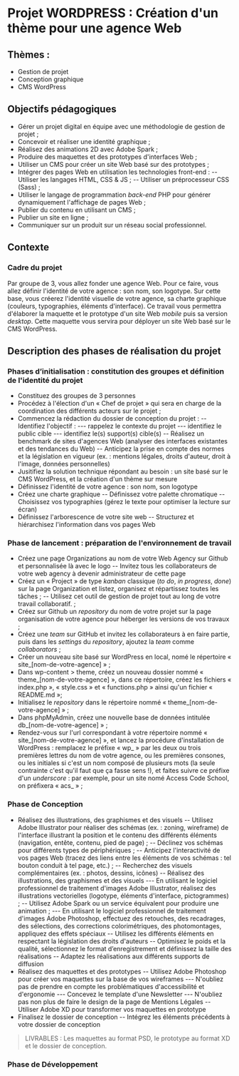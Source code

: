 # Projet WORDPRESS : Création d'un thème pour une agence Web

## Thèmes : 
- Gestion de projet
- Conception graphique
- CMS WordPress

## Objectifs pédagogiques
- Gérer un projet digital en équipe avec une méthodologie de gestion de projet ;
- Concevoir et réaliser une identité graphique ;
- Réalisez des animations 2D avec Adobe Spark ;
- Produire des maquettes et des prototypes d'interfaces Web ;
- Utiliser un CMS pour créer un site Web basé sur des prototypes ;
- Intégrer des pages Web en utilisation les technologies front-end  :
-- Utiliser les langages HTML, CSS & JS ;
-- Utiliser un préprocesseur CSS (Sass) ;
- Utiliser le langage de programmation *back-end* PHP pour générer dynamiquement l'affichage de pages Web ;
- Publier du contenu en utilisant un CMS ; 
- Publier un site en ligne ;
- Communiquer sur un produit sur un réseau social professionnel.

## Contexte 

### Cadre du projet
Par groupe de 3, vous allez fonder une agence Web. Pour ce faire, vous allez définir l'identité de votre agence : son nom, son logotype. Sur cette base, vous créerez l'identité visuelle de votre agence, sa charte graphique (couleurs, typographies, éléments d'interface). Ce travail vous permettra d'élaborer la maquette et le prototype d'un site Web *mobile* puis sa version *desktop*. Cette maquette vous servira pour déployer un site Web basé sur le CMS WordPress.

## Description des phases de réalisation du projet 

### Phases d’initialisation : constitution des groupes et définition de l'identité du projet

- Constituez des groupes de 3 personnes
- Procédez à l'élection d'un « Chef de projet » qui sera en charge de la coordination des différents acteurs sur le projet ; 
- Commencez la rédaction du dossier de conception du projet :
-- Identifiez l'objectif :
--- rappelez le contexte du projet
--- identifiez le public cible
--- identifiez le(s) support(s) cible(s)
-- Réalisez un benchmark de sites d'agences Web (analyser des interfaces existantes et des tendances du Web) 
-- Anticipez la prise en compte des normes et la législation en vigueur (ex. : mentions légales, droits d'auteur, droit à l'image, données personnelles)
- Jusitifiez la solution technique répondant au besoin : un site basé sur le CMS WordPress, et la création d'un thème sur mesure
- Définissez l'identité de votre agence : son nom, son logotype
- Créez une charte graphique
-- Définissez votre palette chromatique
-- Choisissez vos typographies (gérez le texte pour optimiser la lecture sur écran)
- Définissez l'arborescence de votre site web
-- Structurez et hiérarchisez l'information dans vos pages Web

### Phase de lancement : préparation de l'environnement de travail

- Créez une page Organizations au nom de votre Web Agency sur Github et personnalisée là avec le logo
-- Invitez tous les collaborateurs de votre web agency à devenir administrateur de cette page
- Créez un « Project »  de type *kanban* classique (*to do*, *in progress*, *done*) sur la page Organization et listez, organisez et répartissez toutes les tâches ;
-- Utilisez cet outil de gestion de projet tout au long de votre travail collaboratif.  ;
- Créez sur Github un *repository* du nom de votre projet sur la page organisation de votre agence pour héberger les versions de vos travaux ;
- Créez une *team* sur GitHub et invitez les collaborateurs à en faire partie, puis dans les *settings* du *repository*, ajoutez la *team* comme *collaborators* ;
- Créer un nouveau site basé sur WordPress en local, nomé le répertoire « site_[nom-de-votre-agence] » ;
- Dans wp-content > theme, créez un nouveau dossier nommé « theme_[nom-de-votre-agence] », dans ce répertoire, créez les fichiers « index.php », « style.css » et « functions.php » ainsi qu'un fichier « README.md »;
- Initialisez le *repository* dans le répertoire nommé « theme_[nom-de-votre-agence] » ;
- Dans phpMyAdmin, créez une nouvelle base de données intitulée db_[nom-de-votre-agence] » ;
- Rendez-vous sur l'url correspondant à votre répertoire nommé « site_[nom-de-votre-agence] », et lancez la procédure d'installation de WordPress : remplacez le préfixe « wp_ » par les deux ou trois premières lettres du nom de votre agence, ou les premières consones, ou les initiales si c'est un nom composé de plusieurs mots (la seule contrainte c'est qu'il faut que ça fasse sens !), et faites suivre ce préfixe d'un *underscore* : par exemple, pour un site nomé Access Code School, on préfixera « acs_ » ;

### Phase de Conception

- Réalisez des illustrations, des graphismes et des visuels
-- Utilisez Adobe Illustrator pour réaliser des schémas (ex. : zoning, wireframe) de l'interface illustrant la position et le contenu des différents éléments (navigation, entête, contenu, pied de page) ;
-- Déclinez vos schémas pour différents types de périphériques ;
-- Anticipez l'interactivité de vos pages Web (tracez des liens entre les éléments de vos schémas : tel bouton conduit à tel page, etc.) ;
-- Recherchez des visuels complémentaires (ex. : photos, dessins, icônes)
-- Réalisez des illustrations, des graphismes et des visuels
--- En utilisant le logiciel professionnel de traitement d'images Adobe Illustrator, réalisez des illustrations vectorielles (logotype, éléments d'interface, pictogrammes) ;
-- Utilisez Adobe Spark ou un service équivalent pour produire une animation ;
--- En utilisant le logiciel professionnel de traitement d'images Adobe Photoshop, effectuez des retouches, des recadrages, des sélections, des corrections colorimétriques, des photomontages, appliquez des effets spéciaux
-- Utilisez les différents éléments en respectant la législation des droits d'auteurs
-- Optimisez le poids et la qualité, sélectionnez le format d’enregistrement et définissez la taille des réalisations
-- Adaptez les réalisations aux différents supports de diffusion
- Réalisez des maquettes et des prototypes
-- Utilisez Adobe Photoshop pour créer vos maquettes sur la base de vos wireframes
--- N'oubliez pas de prendre en compte les problématiques d'accessibilité et d'ergonomie
--- Concevez le template d'une Newsletter
--- N'oubliez pas non plus de faire le design de la page de Mentions Légales
-- Utiliser Adobe XD pour transformer vos maquettes en prototype
- Finalisez le dossier de conception
-- Intégrez les éléments précédents à votre dossier de conception 

> LIVRABLES : Les maquettes au format PSD, le prototype au format XD et le dossier de conception.

### ​Phase de Développement
